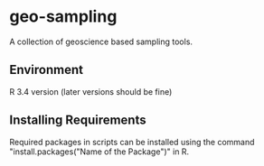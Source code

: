# geo-sampling

A collection of geoscience based sampling tools.

## Environment 

R 3.4 version (later versions should be fine)

## Installing Requirements

Required packages in scripts can be installed using the command "install.packages("Name of the Package")" in R.
